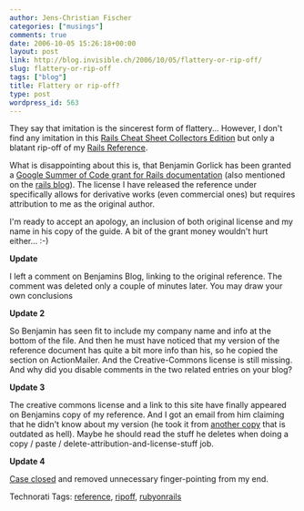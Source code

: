 ```yaml
---
author: Jens-Christian Fischer
categories: ["musings"]
comments: true
date: 2006-10-05 15:26:18+00:00
layout: post
link: http://blog.invisible.ch/2006/10/05/flattery-or-rip-off/
slug: flattery-or-rip-off
tags: ["blog"]
title: Flattery or rip-off?
type: post
wordpress_id: 563
---
```


They say that imitation is the sincerest form of flattery... However, I don't find any imitation in this [Rails Cheat Sheet Collectors Edition][1] but only a blatant rip-off of my [Rails Reference][2]. 

What is disappointing about this is, that Benjamin Gorlick has been granted a [Google Summer of Code grant for Rails documentation][3] (also mentioned on the [rails blog][4]). The license I have released the reference under specifically allows for derivative works (even commercial ones) but requires attribution to me as the original author. 

I'm ready to accept an apology, an inclusion of both original license and my name in his copy of the guide. A bit of the grant money wouldn't hurt either... :-)

**Update**

I left a comment on Benjamins Blog, linking to the original reference. The comment was deleted only a couple of minutes later. You may draw your own conclusions

**Update 2**

So Benjamin has seen fit to include my company name and info at the bottom of the file. And then he must have noticed that my version of the reference document has quite a bit more info than his, so he copied the section on ActionMailer. And the Creative-Commons license is still missing. And why did you disable comments in the two related entries on your blog?

**Update 3**

The creative commons license and a link to this site have finally appeared on Benjamins copy of my reference. And I got an email from him claiming that he didn't know about my version (he took it from [another copy][5] that is outdated as hell). Maybe he should read the stuff he deletes when doing a copy / paste / delete-attribution-and-license-stuff job. 

**Update 4**

[Case closed][6] and removed unnecessary finger-pointing from my end.

[1]: http://www.rubyonrailsblog.com/articles/2006/10/04/ruby-on-rails-cheat-sheet-collectors-edition
[2]: http://blog.invisible.ch/2006/05/01/ruby-on-rails-reference/
[3]: http://mikepence.wordpress.com/2006/05/24/benjamin-gorlicks-ruby-documentation-project-wins-google-summer-of-code-grant/
[4]: http://weblog.rubyonrails.org/2006/6/2/collaborative-rails-api-documentation
[5]: http://blog.nanorails.com/pages/rails_1.1_cheat_sheet
[6]: http://www.rubyonrailsblog.com/articles/2006/10/05/blogging-and-creative-commons




Technorati Tags: [reference](http://www.technorati.com/tag/reference), [ripoff](http://www.technorati.com/tag/ripoff), [rubyonrails](http://www.technorati.com/tag/rubyonrails)
